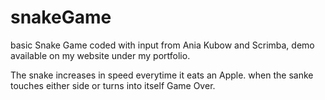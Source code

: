 # snakeGame

basic Snake Game coded with input from Ania Kubow and Scrimba, demo available on my website under my portfolio.

The snake increases in speed everytime it eats an Apple. when the sanke touches either side or turns into itself Game Over.
